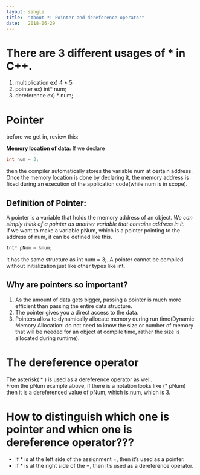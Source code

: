 ```yaml
---
layout: single
title:  "About *: Pointer and dereference operator"
date:   2018-06-29
---
```


# There are 3 different usages of * in C++.
1. multiplication    ex) 4 * 5
2. pointer    ex) int* num;
3. dereference    ex) * num;

# Pointer

before we get in, review this:

**Memory location of data:**
If we declare 
```c++
int num = 3; 
```
then the compiler automatically stores the variable num at certain address. Once the memory location is done by declaring it, the memory address is fixed during an execution of the application code(while num is in scope).

## Definition of Pointer:
A pointer is a variable that holds the memory address of an object. *We can simply think of a pointer as another variable that contains address in it.*  
If we want to make a variable pNum, which is a pointer pointing to the address of num, it can be defined like this.
```c++
Int* pNum = &num;
```
it has the same structure as int num = 3;.
A pointer cannot be compiled without initialization just like other types like int.

## Why are pointers so important?

1. As the amount of data gets bigger, passing a pointer is much more efficient than passing the entire data structure. 
2. The pointer gives you a direct access to the data.
3. Pointers allow to dynamically allocate memory during run time(Dynamic Memory Allocation: do not need to know the size or number of memory that will be needed for an object at compile time, rather the size is allocated during runtime).


# The dereference operator

The asterisk( * ) is used as a dereference operator as well.  
From the pNum example above, if there is a notation looks like (* pNum) then it is a dereferenced value of pNum, which is num, which is 3.

# How to distinguish which one is pointer and whicn one is dereference operator???

 * If * is at the left side of the assignment =, then it’s used as a pointer.
 * If * is at the right side of the =, then it’s used as a dereference operator.
